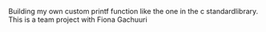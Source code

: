 Building my own custom printf function like the one in the c standardlibrary. This is a team project with Fiona Gachuuri
